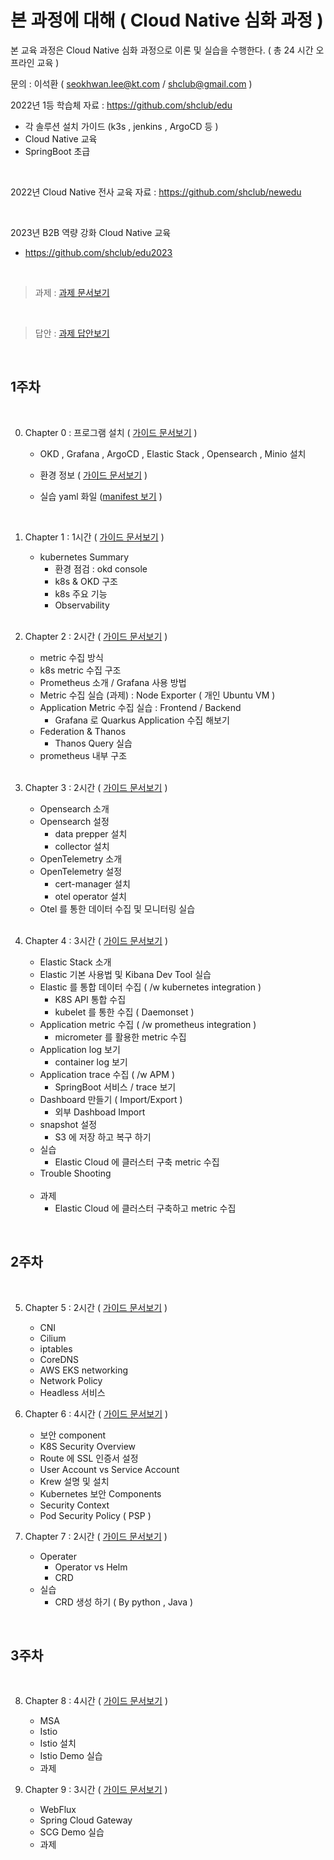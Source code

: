 # 본 과정에 대해  ( Cloud Native 심화 과정 )
 
본 교육 과정은 Cloud Native 심화 과정으로 이론 및 실습을 수행한다. ( 총 24 시간 오프라인 교육 )
 

문의 :  이석환 ( seokhwan.lee@kt.com / shclub@gmail.com )
<br/>

2022년 1등 학습체 자료  : https://github.com/shclub/edu
- 각 솔루션 설치 가이드 (k3s , jenkins , ArgoCD 등 ) 
- Cloud Native 교육
- SpringBoot 초급  

<br/>

2022년 Cloud Native 전사 교육 자료  : https://github.com/shclub/newedu


<br/>

2023년 B2B 역량 강화 Cloud Native 교육
-  https://github.com/shclub/edu2023

<br/>

> 과제 :  [과제 문서보기](https://github.com/shclub/edu2023/blob/master/homework.md)   

<br/>

> 답안 :  [과제 답안보기](https://github.com/shclub/edu_homework/blob/master/homework.md)

<br/>

## 1주차


<br/>


0. Chapter 0 : 프로그램 설치  ( [가이드 문서보기](https://github.com/shclub/edu/blob/master/okd4_install.md) )  

     - OKD , Grafana , ArgoCD , Elastic Stack , Opensearch , Minio 설치


     - 환경 정보  ( [가이드 문서보기](./environment.md) )    
     - 실습 yaml 화일 ([manifest 보기](./manifest) )    

    <br/>

1. Chapter 1 : 1시간  ( [가이드 문서보기](./chapter1.md) )    

     - kubernetes Summary  
       - 환경 점검 : okd console   
       - k8s & OKD 구조   
       - k8s 주요 기능  
       - Observability  

     <br/>

2. Chapter 2 : 2시간  ( [가이드 문서보기](./chapter2.md) )  


     - metric 수집 방식
     - k8s metric 수집 구조
     - Prometheus 소개 / Grafana 사용 방법 
     - Metric 수집 실습 (과제) : Node Exporter ( 개인 Ubuntu VM )
     - Application Metric 수집 실습 :  Frontend / Backend
       - Grafana 로 Quarkus Application 수집 해보기  
     - Federation & Thanos 
       - Thanos Query 실습 
     - prometheus 내부 구조

     <br/>
    
3. Chapter 3 : 2시간  ( [가이드 문서보기](./chapter3.md) )   

     - Opensearch 소개
     - Opensearch 설정
       - data prepper 설치
       - collector 설치
     - OpenTelemetry 소개
     - OpenTelemetry 설정
       - cert-manager 설치
       - otel operator 설치
     - Otel 를 통한 데이터 수집 및 모니터링 실습

     <br/>

4. Chapter 4 : 3시간  ( [가이드 문서보기](./chapter4.md) )  

     - Elastic Stack 소개
     - Elastic 기본 사용법 및 Kibana Dev Tool 실습
     - Elastic 를 통합 데이터 수집 ( /w kubernetes integration )
       - K8S API 통합 수집
       - kubelet 를 통한 수집 ( Daemonset )
     - Application metric 수집 ( /w prometheus integration )
       - micrometer 를 활용한 metric 수집
     - Application log 보기 
       - container log 보기
     - Application trace 수집 ( /w APM )
       - SpringBoot 서비스 / trace 보기
     - Dashboard 만들기 ( Import/Export ) 
       - 외부 Dashboad Import 
     - snapshot 설정  
       - S3 에 저장 하고 복구 하기 
     - 실습   
       - Elastic Cloud 에 클러스터 구축 metric 수집  
     - Trouble Shooting

     <br/>

     - 과제   
       - Elastic Cloud 에 클러스터 구축하고 metric 수집
     

<br/>


## 2주차


<br/>

5. Chapter 5 : 2시간   ( [가이드 문서보기](./chapter5.md) )  

    - CNI  
    - Cilium  
    - iptables  
    - CoreDNS  
    - AWS EKS networking
    - Network Policy    
    - Headless 서비스    

6. Chapter 6 : 4시간   ( [가이드 문서보기](./chapter6.md) )    

    - 보안 component
    - K8S Security Overview  
    - Route 에 SSL 인증서 설정     
    - User Account vs Service Account  
    - Krew 설명 및 설치  
    - Kubernetes 보안 Components  
    - Security Context
    - Pod Security Policy ( PSP )  

7. Chapter 7 : 2시간   ( [가이드 문서보기](./chapter7.md) )  

    - Operater 
      - Operator vs Helm
      - CRD 
    - 실습
      - CRD 생성 하기  ( By python , Java )


<br/>

## 3주차

<br/>

8. Chapter 8 : 4시간   ( [가이드 문서보기](./chapter8.md) )  

     - MSA 
     - Istio
     - Istio 설치
     - Istio Demo 실습
     - 과제

9. Chapter 9 : 3시간   ( [가이드 문서보기](./chapter9.md) )  

     - WebFlux 
     - Spring Cloud Gateway 
     - SCG Demo 실습
     - 과제